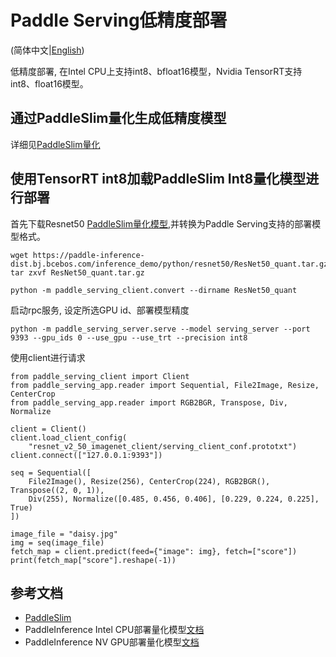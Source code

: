 # Paddle Serving低精度部署
(简体中文|[English](./LOW_PRECISION_DEPLOYMENT.md))

低精度部署, 在Intel CPU上支持int8、bfloat16模型，Nvidia TensorRT支持int8、float16模型。

## 通过PaddleSlim量化生成低精度模型
详细见[PaddleSlim量化](https://paddleslim.readthedocs.io/zh_CN/latest/tutorials/quant/overview.html)

## 使用TensorRT int8加载PaddleSlim Int8量化模型进行部署
首先下载Resnet50 [PaddleSlim量化模型](https://paddle-inference-dist.bj.bcebos.com/inference_demo/python/resnet50/ResNet50_quant.tar.gz),并转换为Paddle Serving支持的部署模型格式。
```
wget https://paddle-inference-dist.bj.bcebos.com/inference_demo/python/resnet50/ResNet50_quant.tar.gz
tar zxvf ResNet50_quant.tar.gz

python -m paddle_serving_client.convert --dirname ResNet50_quant
```
启动rpc服务, 设定所选GPU id、部署模型精度
```
python -m paddle_serving_server.serve --model serving_server --port 9393 --gpu_ids 0 --use_gpu --use_trt --precision int8 
```
使用client进行请求
```
from paddle_serving_client import Client
from paddle_serving_app.reader import Sequential, File2Image, Resize, CenterCrop
from paddle_serving_app.reader import RGB2BGR, Transpose, Div, Normalize

client = Client()
client.load_client_config(
    "resnet_v2_50_imagenet_client/serving_client_conf.prototxt")
client.connect(["127.0.0.1:9393"])

seq = Sequential([
    File2Image(), Resize(256), CenterCrop(224), RGB2BGR(), Transpose((2, 0, 1)),
    Div(255), Normalize([0.485, 0.456, 0.406], [0.229, 0.224, 0.225], True)
])

image_file = "daisy.jpg"
img = seq(image_file)
fetch_map = client.predict(feed={"image": img}, fetch=["score"])
print(fetch_map["score"].reshape(-1))
```

## 参考文档
* [PaddleSlim](https://github.com/PaddlePaddle/PaddleSlim)
* PaddleInference Intel CPU部署量化模型[文档](https://paddle-inference.readthedocs.io/en/latest/optimize/paddle_x86_cpu_int8.html)
* PaddleInference NV GPU部署量化模型[文档](https://paddle-inference.readthedocs.io/en/latest/optimize/paddle_trt.html)